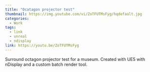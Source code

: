 ```yaml
---
title: "Ocatagon projector test"
thumbnail: https://img.youtube.com/vi/ZoTFUTMsFyg/hqdefault.jpg
categories:
  - Work
tags:
  - link
  - unreal
  - ndisplay
link: https://youtu.be/ZoTFUTMsFyg
---
```


Surround octagon projector test for a museum.
Created with UE5 with nDisplay and a custom batch render tool.